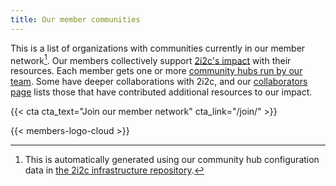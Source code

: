 ```yaml
---
title: Our member communities
---
```


This is a list of organizations with communities currently in our member network[^1]. Our members collectively support [2i2c's impact](../impact/index.md) with their resources. Each member gets one or more [community hubs run by our team](../platform/_index.md). Some have deeper collaborations with 2i2c, and our [collaborators page](../collaborators/_index.md) lists those that have contributed additional resources to our impact.

{{< cta cta_text="Join our member network" cta_link="/join/" >}}

{{< members-logo-cloud >}}

[^1]: This is automatically generated using our community hub configuration data in [the 2i2c infrastructure repository](https://github.com/2i2c-org/infrastructure/).
